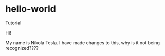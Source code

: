 # hello-world
Tutorial 

Hi!  

My name is Nikola Tesla. 
I have made changes to this, why is it not being recognized???? 
